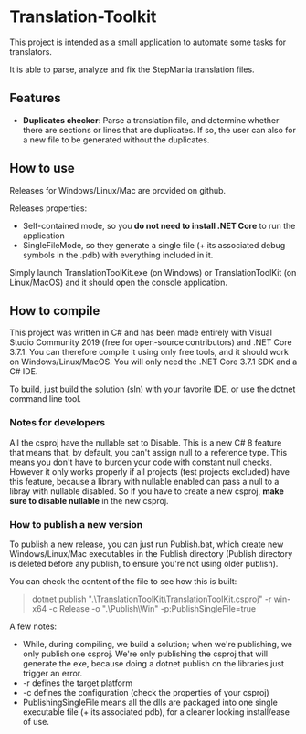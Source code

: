 # Translation-Toolkit

This project is intended as a small application to automate some tasks for translators.

It is able to parse, analyze and fix the StepMania translation files.

## Features ##

* **Duplicates checker**: Parse a translation file, and determine whether there are sections or lines that are duplicates. If so, the user can also for a new file to be generated without the duplicates.

## How to use ##

Releases for Windows/Linux/Mac are provided on github.

Releases properties:
* Self-contained mode, so you **do not need to install .NET Core** to run the application
* SingleFileMode, so they generate a single file (+ its associated debug symbols in the .pdb) with everything included in it.

Simply launch TranslationToolKit.exe (on Windows) or TranslationToolKit (on Linux/MacOS) and it should open the console application. 


## How to compile ##

This project was written in C# and has been made entirely with Visual Studio Community 2019 (free for open-source contributors) and .NET Core 3.7.1. You can therefore compile it using only free tools, and it should work on Windows/Linux/MacOS. You will only need the .NET Core 3.7.1 SDK and a C# IDE.

To build, just build the solution (sln) with your favorite IDE, or use the dotnet command line tool.

### Notes for developers ###

All the csproj have the nullable set to Disable. This is a new C# 8 feature that means that, by default, you can't assign null to a reference type. This means you don't have to burden your code with constant null checks. However it only works properly if all projects (test projects excluded) have this feature, because a library with nullable enabled can pass a null to a libray with nullable disabled. So if you have to create a new csproj, **make sure to disable nullable** in the new csproj.

### How to publish a new version ###

To publish a new release, you can just run Publish.bat, which create new Windows/Linux/Mac executables in the Publish directory (Publish directory is deleted before any publish, to ensure you're not using older publish).

You can check the content of the file to see how this is built:

> dotnet publish ".\TranslationToolKit\TranslationToolKit.csproj" -r win-x64 -c Release -o ".\Publish\Win" -p:PublishSingleFile=true

A few notes:
* While, during compiling, we build a solution; when we're publishing, we only publish one csproj. We're only publishing the csproj that will generate the exe, because doing a dotnet publish on the libraries just trigger an error.
* -r defines the target platform
* -c defines the configuration (check the properties of your csproj)
* PublishingSingleFile means all the dlls are packaged into one single executable file (+ its associated pdb), for a cleaner looking install/ease of use.